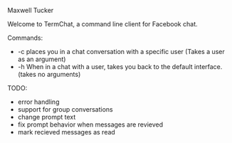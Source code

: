 Maxwell Tucker

Welcome to TermChat, a command line client for Facebook chat.

Commands:

- -c places you in a chat conversation with a specific user (Takes a user as an argument)
- -h When in a chat with a user, takes you back to the default interface. (takes no arguments)

TODO: 

- error handling
- support for group conversations
- change prompt text
- fix prompt behavior when messages are revieved 
- mark recieved messages as read
